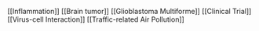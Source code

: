 [[Inflammation]]
[[Brain tumor]]
[[Glioblastoma Multiforme]]
[[Clinical Trial]]
[[Virus-cell Interaction]]
[[Traffic-related Air Pollution]]
